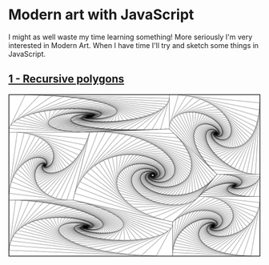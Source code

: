 # Modern art with JavaScript

I might as well waste my time learning something! More seriously I'm very interested in Modern Art. When I have time I'll try and sketch some things in JavaScript.

## [1 - Recursive polygons](https://maxhalford.github.io/2016/03/25/art-1.html)

![polygons](screenshots/1_recursive_polygons.png)
